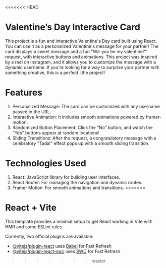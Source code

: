 <<<<<<< HEAD
# Valentine’s Day Interactive Card
This project is a fun and interactive Valentine's Day card built using React. You can use it as a personalized Valentine's message for your partner! The card displays a sweet message and a fun "Will you be my valentine?" request, with interactive buttons and animations.
This project was inspired by a reel on Instagram, and it allows you to customize the message with a dynamic username. If you're looking for a way to surprise your partner with something creative, this is a perfect little project!
# Features
1. Personalized Message: The card can be customized with any username passed in the URL.
2. Interactive Animation: It includes smooth animations powered by framer-motion.
3. Randomized Button Placement: Click the "No" button, and watch the "Yes" buttons appear at random locations!
4. Sliding Transitions: After the request, a congratulatory message with a celebratory "Tada!" effect pops up with a smooth sliding transition.
# Technologies Used
1. React: JavaScript library for building user interfaces.
2. React Router: For managing the navigation and dynamic routes.
3. Framer Motion: For smooth animations and transitions.
=======
# React + Vite

This template provides a minimal setup to get React working in Vite with HMR and some ESLint rules.

Currently, two official plugins are available:

- [@vitejs/plugin-react](https://github.com/vitejs/vite-plugin-react/blob/main/packages/plugin-react/README.md) uses [Babel](https://babeljs.io/) for Fast Refresh
- [@vitejs/plugin-react-swc](https://github.com/vitejs/vite-plugin-react-swc) uses [SWC](https://swc.rs/) for Fast Refresh
>>>>>>> master
